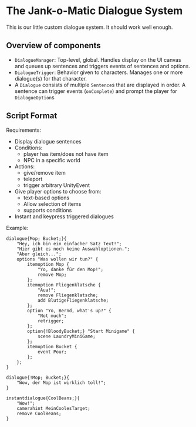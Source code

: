 # The Jank-o-Matic Dialogue System

This is our little custom dialogue system.  It should work well enough.

## Overview of components

*   `DialogueManager`:
    Top-level, global.  Handles display on the UI canvas and queues up
    sentences and triggers events of sentences and options.
*   `DialogueTrigger`:
    Behavior given to characters.  Manages one or more dialogue(s) for
    that character.
*   A `Dialogue` consists of multiple `Sentence`s that are displayed in
    order.  A sentence can trigger events (`onComplete`) and prompt the
    player for `DialogueOption`s


## Script Format

Requirements:
* Display dialogue sentences
* Conditions:
  * player has item/does not have item
  * NPC in a specific world
* Actions:
  * give/remove item
  * teleport
  * trigger arbitrary UnityEvent
* Give player options to choose from:
  * text-based options
  * Allow selection of items
  * supports conditions
* Instant and keypress triggered dialogues

Example:
```
dialogue{Mop; Bucket;}{
    "Hey, ich bin ein einfacher Satz Text!";
    "Hier gibt es noch keine Auswahloptionen.";
    "Aber gleich...";
    options "Was wollen wir tun?" {
        itemoption Mop {
            "Yo, danke für den Mop!";
            remove Mop;
        };
        itemoption Fliegenklatsche {
            "Aua!";
            remove Fliegenklatsche;
            add BlutigeFliegenklatsche;
        };
        option "Yo, Bernd, what's up?" {
            "Not much";
            retrigger;
        };
        option{!BloodyBucket;} "Start Minigame" {
            scene LaundryMiniGame;
        };
        itemoption Bucket {
            event Pour;
        };
    };
}

dialogue{!Mop; Bucket;}{
    "Wow, der Mop ist wirklich toll!";
}

instantdialogue{CoolBeans;}{
    "Wow!";
    camerahint MeinCoolesTarget;
    remove CoolBeans;
}
```
